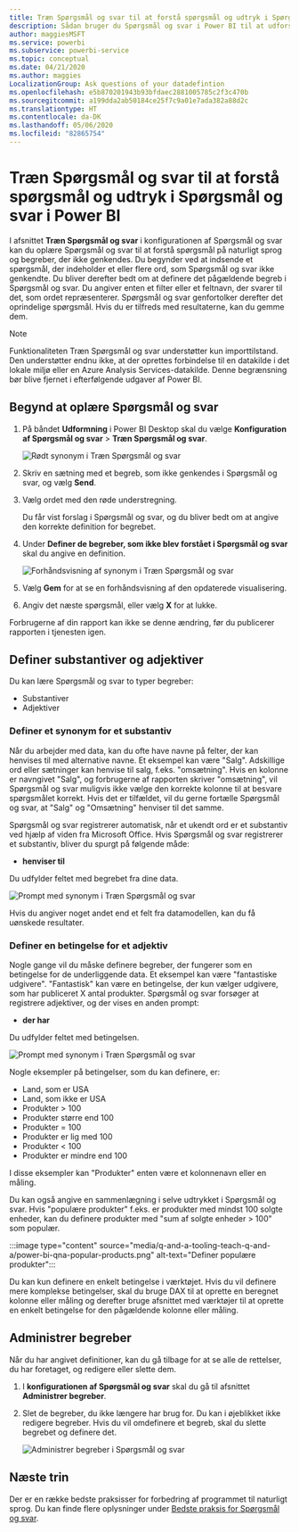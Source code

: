 ```yaml
---
title: Træn Spørgsmål og svar til at forstå spørgsmål og udtryk i Spørgsmål og svar i Power BI
description: Sådan bruger du Spørgsmål og svar i Power BI til at udforske dine data
author: maggiesMSFT
ms.service: powerbi
ms.subservice: powerbi-service
ms.topic: conceptual
ms.date: 04/21/2020
ms.author: maggies
LocalizationGroup: Ask questions of your datadefintion
ms.openlocfilehash: e5b870201943b93bfdaec2881005785c2f3c470b
ms.sourcegitcommit: a199dda2ab50184ce25f7c9a01e7ada382a88d2c
ms.translationtype: HT
ms.contentlocale: da-DK
ms.lasthandoff: 05/06/2020
ms.locfileid: "82865754"
---
```

# <a name="teach-qa-to-understand-questions-and-terms-in-power-bi-qa"></a>Træn Spørgsmål og svar til at forstå spørgsmål og udtryk i Spørgsmål og svar i Power BI

I afsnittet **Træn Spørgsmål og svar** i konfigurationen af Spørgsmål og svar kan du oplære Spørgsmål og svar til at forstå spørgsmål på naturligt sprog og begreber, der ikke genkendes. Du begynder ved at indsende et spørgsmål, der indeholder et eller flere ord, som Spørgsmål og svar ikke genkendte. Du bliver derefter bedt om at definere det pågældende begreb i Spørgsmål og svar. Du angiver enten et filter eller et feltnavn, der svarer til det, som ordet repræsenterer. Spørgsmål og svar genfortolker derefter det oprindelige spørgsmål. Hvis du er tilfreds med resultaterne, kan du gemme dem.

> [!NOTE]
> Funktionaliteten Træn Spørgsmål og svar understøtter kun importtilstand. Den understøtter endnu ikke, at der oprettes forbindelse til en datakilde i det lokale miljø eller en Azure Analysis Services-datakilde. Denne begrænsning bør blive fjernet i efterfølgende udgaver af Power BI.

## <a name="start-to-teach-qa"></a>Begynd at oplære Spørgsmål og svar

1. På båndet **Udformning** i Power BI Desktop skal du vælge **Konfiguration af Spørgsmål og svar** > **Træn Spørgsmål og svar**.

    ![Rødt synonym i Træn Spørgsmål og svar](media/q-and-a-tooling-teach-q-and-a/qna-tooling-teach-synonym-red.png)

2. Skriv en sætning med et begreb, som ikke genkendes i Spørgsmål og svar, og vælg **Send**.

3. Vælg ordet med den røde understregning. 

    Du får vist forslag i Spørgsmål og svar, og du bliver bedt om at angive den korrekte definition for begrebet. 
    
3. Under **Definer de begreber, som ikke blev forstået i Spørgsmål og svar** skal du angive en definition.

    ![Forhåndsvisning af synonym i Træn Spørgsmål og svar](media/q-and-a-tooling-teach-q-and-a/qna-tooling-teach-fixpreview.png)

4. Vælg **Gem** for at se en forhåndsvisning af den opdaterede visualisering.

5. Angiv det næste spørgsmål, eller vælg **X** for at lukke.

Forbrugerne af din rapport kan ikke se denne ændring, før du publicerer rapporten i tjenesten igen.

## <a name="define-nouns-and-adjectives"></a>Definer substantiver og adjektiver

Du kan lære Spørgsmål og svar to typer begreber:

- Substantiver
- Adjektiver

### <a name="define-a-noun-synonym"></a>Definer et synonym for et substantiv

Når du arbejder med data, kan du ofte have navne på felter, der kan henvises til med alternative navne. Et eksempel kan være "Salg". Adskillige ord eller sætninger kan henvise til salg, f.eks. "omsætning". Hvis en kolonne er navngivet "Salg", og forbrugerne af rapporten skriver "omsætning", vil Spørgsmål og svar muligvis ikke vælge den korrekte kolonne til at besvare spørgsmålet korrekt. Hvis det er tilfældet, vil du gerne fortælle Spørgsmål og svar, at "Salg" og "Omsætning" henviser til det samme.

Spørgsmål og svar registrerer automatisk, når et ukendt ord er et substantiv ved hjælp af viden fra Microsoft Office. Hvis Spørgsmål og svar registrerer et substantiv, bliver du spurgt på følgende måde:

- <your term> **henviser til** 

Du udfylder feltet med begrebet fra dine data.

![Prompt med synonym i Træn Spørgsmål og svar](media/q-and-a-tooling-teach-q-and-a/qna-tooling-synonym-prompt.png)

Hvis du angiver noget andet end et felt fra datamodellen, kan du få uønskede resultater.

### <a name="define-an-adjective-filter-condition"></a>Definer en betingelse for et adjektiv

Nogle gange vil du måske definere begreber, der fungerer som en betingelse for de underliggende data. Et eksempel kan være "fantastiske udgivere". "Fantastisk" kan være en betingelse, der kun vælger udgivere, som har publiceret X antal produkter. Spørgsmål og svar forsøger at registrere adjektiver, og der vises en anden prompt:

- <field name> **der har**  

Du udfylder feltet med betingelsen.

![Prompt med synonym i Træn Spørgsmål og svar](media/q-and-a-tooling-teach-q-and-a/qna-tooling-adjectives.png)

Nogle eksempler på betingelser, som du kan definere, er:

- Land, som er USA
- Land, som ikke er USA
- Produkter > 100
- Produkter større end 100
- Produkter = 100
- Produkter er lig med 100
- Produkter < 100
- Produkter er mindre end 100

I disse eksempler kan "Produkter" enten være et kolonnenavn eller en måling. 

Du kan også angive en sammenlægning i selve udtrykket i Spørgsmål og svar. Hvis "populære produkter" f.eks. er produkter med mindst 100 solgte enheder, kan du definere produkter med "sum af solgte enheder > 100" som populær.  

:::image type="content" source="media/q-and-a-tooling-teach-q-and-a/power-bi-qna-popular-products.png" alt-text="Definer populære produkter":::

Du kan kun definere en enkelt betingelse i værktøjet. Hvis du vil definere mere komplekse betingelser, skal du bruge DAX til at oprette en beregnet kolonne eller måling og derefter bruge afsnittet med værktøjer til at oprette en enkelt betingelse for den pågældende kolonne eller måling.

## <a name="manage-terms"></a>Administrer begreber

Når du har angivet definitioner, kan du gå tilbage for at se alle de rettelser, du har foretaget, og redigere eller slette dem. 

1. I **konfigurationen af Spørgsmål og svar** skal du gå til afsnittet **Administrer begreber**.

2. Slet de begreber, du ikke længere har brug for. Du kan i øjeblikket ikke redigere begreber. Hvis du vil omdefinere et begreb, skal du slette begrebet og definere det.

    ![Administrer begreber i Spørgsmål og svar](media/q-and-a-tooling-teach-q-and-a/qna-manage-terms.png)

## <a name="next-steps"></a>Næste trin

Der er en række bedste praksisser for forbedring af programmet til naturligt sprog. Du kan finde flere oplysninger under [Bedste praksis for Spørgsmål og svar](q-and-a-best-practices.md).
